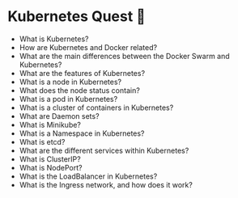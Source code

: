 # Kubernetes Quest 🎱
- What is Kubernetes?
- How are Kubernetes and Docker related?
- What are the main differences between the Docker Swarm and Kubernetes?
- What are the features of Kubernetes?
- What is a node in Kubernetes?
- What does the node status contain?
- What is a pod in Kubernetes?
- What is a cluster of containers in Kubernetes? 
- What are Daemon sets?
- What is Minikube?
- What is a Namespace in Kubernetes?
- What is etcd?
- What are the different services within Kubernetes?
- What is ClusterIP?
- What is NodePort? 
- What is the LoadBalancer in Kubernetes? 
- What is the Ingress network, and how does it work?
